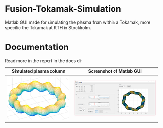 # Fusion-Tokamak-Simulation
Matlab GUI made for simulating the plasma from within a Tokamak, more specific the Tokamak at KTH in Stockholm.

# Documentation
Read more in the report in the docs dir

Simulated plasma column | Screenshot of Matlab GUI
:---------------:|:----------------:
![](https://github.com/pinkponk/Fusion-Tokamak-Simulation/blob/master/Images/HighRes.PNG) | ![](https://github.com/pinkponk/Fusion-Tokamak-Simulation/blob/master/Images/GUI.PNG)
